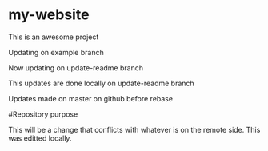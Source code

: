 # my-website

This is an awesome project

Updating on example branch

Now updating on update-readme branch

This updates are done locally on update-readme branch

Updates made on master on github before rebase

#Repository purpose

This will be a change that conflicts with whatever is on the
remote side. This was editted locally.
